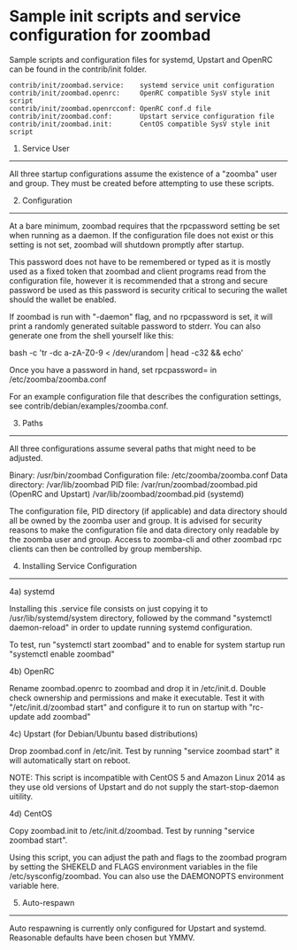 Sample init scripts and service configuration for zoombad
==========================================================

Sample scripts and configuration files for systemd, Upstart and OpenRC
can be found in the contrib/init folder.

    contrib/init/zoombad.service:    systemd service unit configuration
    contrib/init/zoombad.openrc:     OpenRC compatible SysV style init script
    contrib/init/zoombad.openrcconf: OpenRC conf.d file
    contrib/init/zoombad.conf:       Upstart service configuration file
    contrib/init/zoombad.init:       CentOS compatible SysV style init script

1. Service User
---------------------------------

All three startup configurations assume the existence of a "zoomba" user
and group.  They must be created before attempting to use these scripts.

2. Configuration
---------------------------------

At a bare minimum, zoombad requires that the rpcpassword setting be set
when running as a daemon.  If the configuration file does not exist or this
setting is not set, zoombad will shutdown promptly after startup.

This password does not have to be remembered or typed as it is mostly used
as a fixed token that zoombad and client programs read from the configuration
file, however it is recommended that a strong and secure password be used
as this password is security critical to securing the wallet should the
wallet be enabled.

If zoombad is run with "-daemon" flag, and no rpcpassword is set, it will
print a randomly generated suitable password to stderr.  You can also
generate one from the shell yourself like this:

bash -c 'tr -dc a-zA-Z0-9 < /dev/urandom | head -c32 && echo'

Once you have a password in hand, set rpcpassword= in /etc/zoomba/zoomba.conf

For an example configuration file that describes the configuration settings,
see contrib/debian/examples/zoomba.conf.

3. Paths
---------------------------------

All three configurations assume several paths that might need to be adjusted.

Binary:              /usr/bin/zoombad
Configuration file:  /etc/zoomba/zoomba.conf
Data directory:      /var/lib/zoombad
PID file:            /var/run/zoombad/zoombad.pid (OpenRC and Upstart)
                     /var/lib/zoombad/zoombad.pid (systemd)

The configuration file, PID directory (if applicable) and data directory
should all be owned by the zoomba user and group.  It is advised for security
reasons to make the configuration file and data directory only readable by the
zoomba user and group.  Access to zoomba-cli and other zoombad rpc clients
can then be controlled by group membership.

4. Installing Service Configuration
-----------------------------------

4a) systemd

Installing this .service file consists on just copying it to
/usr/lib/systemd/system directory, followed by the command
"systemctl daemon-reload" in order to update running systemd configuration.

To test, run "systemctl start zoombad" and to enable for system startup run
"systemctl enable zoombad"

4b) OpenRC

Rename zoombad.openrc to zoombad and drop it in /etc/init.d.  Double
check ownership and permissions and make it executable.  Test it with
"/etc/init.d/zoombad start" and configure it to run on startup with
"rc-update add zoombad"

4c) Upstart (for Debian/Ubuntu based distributions)

Drop zoombad.conf in /etc/init.  Test by running "service zoombad start"
it will automatically start on reboot.

NOTE: This script is incompatible with CentOS 5 and Amazon Linux 2014 as they
use old versions of Upstart and do not supply the start-stop-daemon uitility.

4d) CentOS

Copy zoombad.init to /etc/init.d/zoombad. Test by running "service zoombad start".

Using this script, you can adjust the path and flags to the zoombad program by
setting the SHEKELD and FLAGS environment variables in the file
/etc/sysconfig/zoombad. You can also use the DAEMONOPTS environment variable here.

5. Auto-respawn
-----------------------------------

Auto respawning is currently only configured for Upstart and systemd.
Reasonable defaults have been chosen but YMMV.
